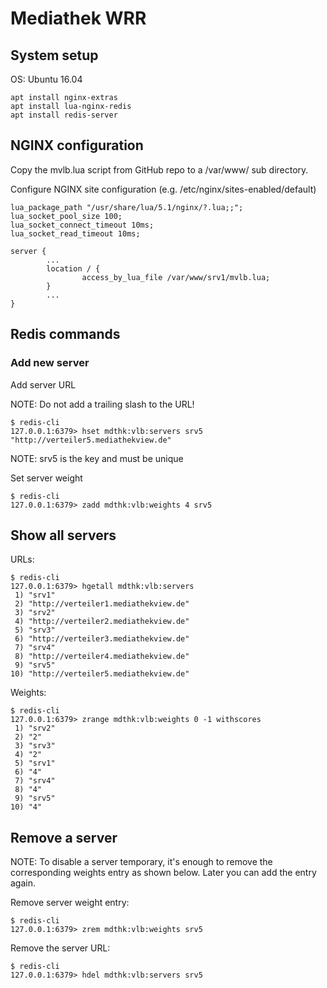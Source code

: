 # Mediathek WRR

## System setup
OS: Ubuntu 16.04

```
apt install nginx-extras
apt install lua-nginx-redis
apt install redis-server
```

## NGINX configuration

Copy the mvlb.lua script from GitHub repo to a /var/www/ sub directory.

Configure NGINX site configuration (e.g. /etc/nginx/sites-enabled/default)

```
lua_package_path "/usr/share/lua/5.1/nginx/?.lua;;";
lua_socket_pool_size 100;
lua_socket_connect_timeout 10ms;
lua_socket_read_timeout 10ms;

server {
        ...
        location / {
                access_by_lua_file /var/www/srv1/mvlb.lua;
        }
        ...
}
```

## Redis commands

### Add new server
Add server URL

NOTE: Do not add a trailing slash to the URL! 

```
$ redis-cli
127.0.0.1:6379> hset mdthk:vlb:servers srv5 "http://verteiler5.mediathekview.de"
```
NOTE: srv5 is the key and must be unique

Set server weight
```
$ redis-cli
127.0.0.1:6379> zadd mdthk:vlb:weights 4 srv5
```

## Show all servers
URLs:
```
$ redis-cli
127.0.0.1:6379> hgetall mdthk:vlb:servers
 1) "srv1"
 2) "http://verteiler1.mediathekview.de"
 3) "srv2"
 4) "http://verteiler2.mediathekview.de"
 5) "srv3"
 6) "http://verteiler3.mediathekview.de"
 7) "srv4"
 8) "http://verteiler4.mediathekview.de"
 9) "srv5"
10) "http://verteiler5.mediathekview.de"
```

Weights:
```
$ redis-cli
127.0.0.1:6379> zrange mdthk:vlb:weights 0 -1 withscores
 1) "srv2"
 2) "2"
 3) "srv3"
 4) "2"
 5) "srv1"
 6) "4"
 7) "srv4"
 8) "4"
 9) "srv5"
10) "4"
```

## Remove a server

NOTE: To disable a server temporary, it's enough to remove the corresponding 
weights entry as shown below. Later you can add the entry again.

Remove server weight entry:
```
$ redis-cli
127.0.0.1:6379> zrem mdthk:vlb:weights srv5
```

Remove the server URL:
```
$ redis-cli
127.0.0.1:6379> hdel mdthk:vlb:servers srv5
```

